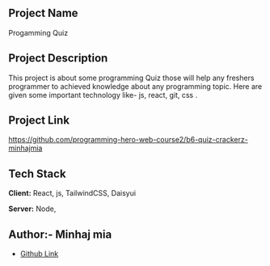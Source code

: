 ## Project Name

Progamming Quiz

## Project Description

This project is about some programming Quiz those will help any freshers programmer to achieved knowledge about any programming topic. Here are given some important technology like- js, react, git, css .

## Project Link

https://github.com/programming-hero-web-course2/b6-quiz-crackerz-minhajmia

## Tech Stack

**Client:** React, js, TailwindCSS, Daisyui

**Server:** Node,

## Author:- Minhaj mia

- [Github Link](https://github.com/minhajmia)
